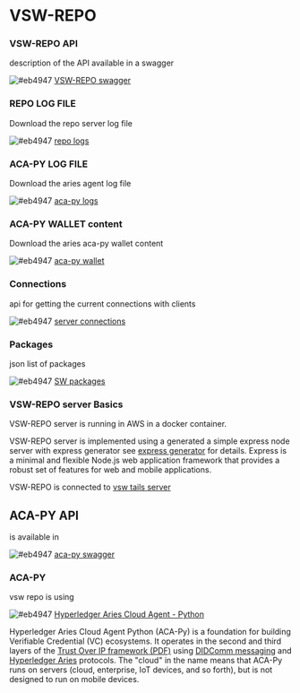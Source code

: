 # VSW-REPO

### VSW-REPO API
description of the API available in a swagger

![#eb4947](https://via.placeholder.com/15/eb4947/000000?text=+) [VSW-REPO swagger](http://www.vswrepo.com:8062/apiDoc/)

### REPO LOG FILE
Download the repo server log file

![#eb4947](https://via.placeholder.com/15/eb4947/000000?text=+) [repo logs](http://www.vswrepo.com:8062/admin/repologs)

### ACA-PY LOG FILE
Download the aries agent log file

![#eb4947](https://via.placeholder.com/15/eb4947/000000?text=+) [aca-py logs](http://www.vswrepo.com:8062/admin/agentlogs)

### ACA-PY WALLET content
Download the aries aca-py wallet content

![#eb4947](https://via.placeholder.com/15/eb4947/000000?text=+) [aca-py wallet](http://localhost:8062/admin/wallet)


### Connections 
api for getting the current connections with clients


![#eb4947](https://via.placeholder.com/15/eb4947/000000?text=+) [server connections](http://www.vswrepo.com:8062/controller/connections/) 


### Packages
json list of packages

![#eb4947](https://via.placeholder.com/15/eb4947/000000?text=+) [SW packages](http://www.vswrepo.com:8062/controller/packages)


### VSW-REPO server Basics

VSW-REPO server is running in AWS in a docker container.

VSW-REPO server is implemented using a generated a simple express node server with express generator
see [express generator](https://expressjs.com/en/starter/generator.html) for details. Express is a minimal and flexible Node.js web application framework that provides a robust set of features for web and mobile applications.

VSW-REPO is connected to [vsw tails server](https://github.com/bcgov/indy-tails-server) 


## ACA-PY API

is available in 

![#eb4947](https://via.placeholder.com/15/eb4947/000000?text=+) [aca-py swagger](http://www.vswrepo.com:8061/api/doc)


### ACA-PY

vsw repo is using 

![#eb4947](https://via.placeholder.com/15/eb4947/000000?text=+) [Hyperledger Aries Cloud Agent - Python](https://github.com/hyperledger/aries-cloudagent-python)

Hyperledger Aries Cloud Agent Python (ACA-Py) is a foundation for building Verifiable Credential (VC) ecosystems. It operates in the second and third layers of the [Trust Over IP framework (PDF)](https://trustoverip.org/wp-content/uploads/sites/98/2020/05/toip_050520_primer.pdf) using [DIDComm messaging](https://github.com/hyperledger/aries-rfcs/tree/master/concepts/0005-didcomm) and [Hyperledger Aries](https://www.hyperledger.org/use/aries) protocols. The "cloud" in the name means that ACA-Py runs on servers (cloud, enterprise, IoT devices, and so forth), but is not designed to run on mobile devices.


